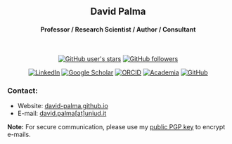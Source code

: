 <!-- Heading -->

<h2 align="center">David Palma</h2>

<!-- About -->

<h4 align="center">Professor / Research Scientist / Author / Consultant</h4><br/>

<div align="center">

[![GitHub user's stars](https://img.shields.io/github/stars/david-palma?style=social)](https://www.github.com/david-palma)
[![GitHub followers](https://img.shields.io/github/followers/david-palma?style=social)](https://www.github.com/david-palma)<br/>

[![LinkedIn](https://img.shields.io/badge/LinkedIn-24292e?&logo=linkedin&logoColor=0A66C2&style=for-the-badge)](https://www.linkedin.com/in/david-palma/)
[![Google Scholar](https://img.shields.io/badge/Google%20Scholar-24292e?&logo=googlescholar&logoColor=4285F4&style=for-the-badge)](https://scholar.google.com/citations?user=D-RDccQAAAAJ&hl=en)
[![ORCID](https://img.shields.io/badge/ORCID-24292e?&logo=orcid&logoColor=A6CE39&style=for-the-badge)](https://orcid.org/0000-0001-7821-5931)
[![Academia](https://img.shields.io/badge/Academia-24292e?&logo=academia&logoColor=white&style=for-the-badge)](https://uniud.academia.edu/DavidPalma)
[![GitHub](https://img.shields.io/badge/GitHub-24292e?&logo=github&logoColor=white&style=for-the-badge)](https://uniud.academia.edu/DavidPalma)

</div>

<!-- Contact -->

<h3>Contact:</h3>

- Website: [david-palma.github.io](https://david-palma.github.io/)
- E-mail: [david.palma[at]uniud.it](mailto:david.palma@uniud.it)

**Note:**
For secure communication, please use my [public PGP key](https://david-palma.github.io/doc/pgp_keys/pgp_key_uniud.txt) to encrypt e-mails.
